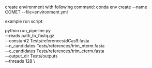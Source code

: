 create environment with following command: 
conda env create --name COMET  --file=environment.yml



example run script:

python run_pipeline.py \
    --reads path_to_fastq.gz \
    --constant2 Tests/references/dCas9.fasta \
    --n_candidates Tests/references/trim_nterm.fasta \
    --c_candidates Tests/references/trim_cterm.fasta \
    --output_dir Tests/outputs \
    --threads 128 \

    
